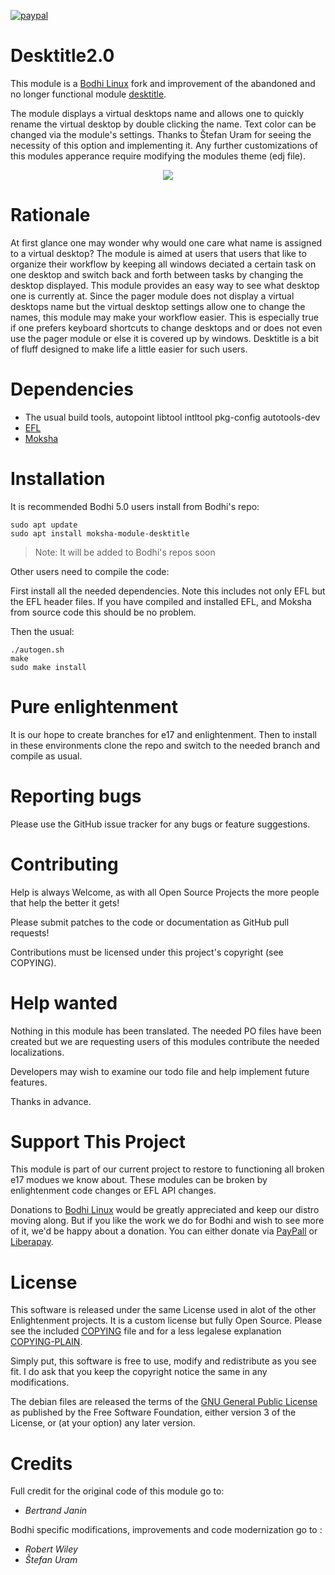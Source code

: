 [![paypal](https://www.paypalobjects.com/en_US/i/btn/btn_donate_SM.gif)](https://www.paypal.com/paypalme/rbtylee)

# Desktitle2.0

This module is a [Bodhi Linux](https://www.bodhilinux.com/) fork and improvement of the abandoned and no longer functional module [desktitle](https://github.com/tamentis/desktitle).

The module displays a virtual desktops name and allows one to quickly rename the virtual desktop by double clicking the name. Text color can be changed via the module's settings. Thanks to  Štefan Uram for seeing the necessity of this option and implementing it. Any further customizations of this modules apperance require modifying the modules theme (edj file).
<div align="center">
  <img src="https://i.imgur.com/Cj1Snsc.png">
</div>

# Rationale

At first glance one may wonder why would one care what name is assigned to a virtual desktop? The module is aimed at users that users that like to organize their workflow by keeping all windows deciated a certain task on one desktop and switch back and forth between tasks by changing the desktop displayed. This module provides an easy way to see what desktop one is currently at. Since the pager module does not display a virtual desktops name but the virtual desktop settings allow one to change the names, this module may make your workflow easier. This is especially true if one prefers keyboard shortcuts to change desktops and or does not even use the pager module or else it is covered up by windows. Desktitle is a bit of fluff designed to make life a little easier for such users.

# Dependencies

* The usual build tools, autopoint libtool intltool pkg-config  autotools-dev
* [EFL](https://www.enlightenment.org/download)
* [Moksha](https://github.com/JeffHoogland/moksha)

# Installation

It is recommended Bodhi 5.0 users install from Bodhi's repo:

```ShellSession
sudo apt update
sudo apt install moksha-module-desktitle
```
> Note: It will be added to Bodhi's repos soon

Other users need to compile the code:

First install all the needed dependencies. Note this includes not only EFL but the EFL header files. If you have compiled and installed EFL, and Moksha from source code this should be no problem. 

Then the usual:

```ShellSession
./autogen.sh
make
sudo make install
```

# Pure enlightenment

It is our hope to create branches for e17 and enlightenment. Then to install in these environments clone the repo and switch to the needed branch and compile as usual.

# Reporting bugs

Please use the GitHub issue tracker for any bugs or feature suggestions.

# Contributing

Help is always Welcome, as with all Open Source Projects the more people that help the better it gets!

Please submit patches to the code or documentation as GitHub pull requests!

Contributions must be licensed under this project's copyright (see COPYING).

# Help wanted

Nothing in this module has been translated. The needed PO files have been created but we are requesting users of this modules contribute the needed localizations.

Developers may wish to examine our todo file and help implement future features.

Thanks in advance.

# Support This Project

This module is part of our current project to restore to functioning all broken e17 modues we know about. These modules can be broken by enlightenment code changes or EFL API changes. 

Donations to [Bodhi Linux](https://www.bodhilinux.com/donate/) would be greatly appreciated and keep our distro moving along. But if you like the work we do for Bodhi and wish to see more of it, we'd be happy about a donation. You can either donate via [PayPall](https://www.paypal.com/paypalme/rbtylee) or [Liberapay](https://liberapay.com/ylee/). 

# License

This software is released under the same License used in alot of the other Enlightenment projects. It is a custom license but fully Open Source. Please see the included [COPYING](https://github.com/rbtylee/launcher-spellchecker/blob/master/COPYING) file and for a less legalese explanation [COPYING-PLAIN](https://github.com/rbtylee/launcher-spellchecker/blob/master/COPYING-PLAIN).

Simply put, this software is free to use, modify and redistribute as you see fit. I do ask that you keep the copyright notice the same in any modifications.

The debian files are  released the terms of the [GNU General Public License](https://www.gnu.org/licenses/gpl.html) as published by the Free Software Foundation, either version 3 of the License, or (at your option) any later version.


# Credits

Full credit for the original code of this module go to:
* _*Bertrand Janin*_

Bodhi specific modifications, improvements and code modernization go to :
* _*Robert Wiley*_
* _*Štefan Uram*_
